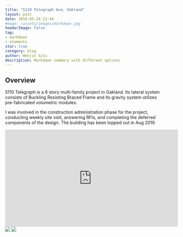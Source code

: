 ```yaml
---
title: "5110 Telegraph Ave, Oakland"
layout: post
date: 2018-05-24 22:44
#mage: /assets/images/markdown.jpg
headerImage: false
tag:
- markdown
- elements
star: true
category: blog
author: Wenjin Situ
description: Markdown summary with different options
---
```


## Overview
<p>5110 Telegraph is a 6 story multi-family project in Oakland. Its lateral system consists of Buckling Resisting Braced Frame and its gravity system utilizes pre-fabricated volumetric modules. </p>

<p>I was involved in the construction administration phase for the project, conducting weekly site visit, answering RFIs, and completing the deferred components of the design. The building has been topped out in Aug 2019. </p>

<iframe width="560" height="315" src="https://www.youtube.com/embed/aN_l4VfM4WE" frameborder="0" allow="accelerometer; autoplay; encrypted-media; gyroscope; picture-in-picture" allowfullscreen></iframe>

<img class="image" src="{{ site.url }}/{{ site.T2ProjectPicture }}">
<img class="image" src="{{ site.url }}/{{ site.FactoryPicture }}">
